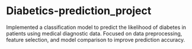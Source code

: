# Diabetics-prediction_project
Implemented a classification model to predict the likelihood of diabetes in patients using medical diagnostic data. Focused on data preprocessing, feature selection, and model comparison to improve prediction accuracy.
